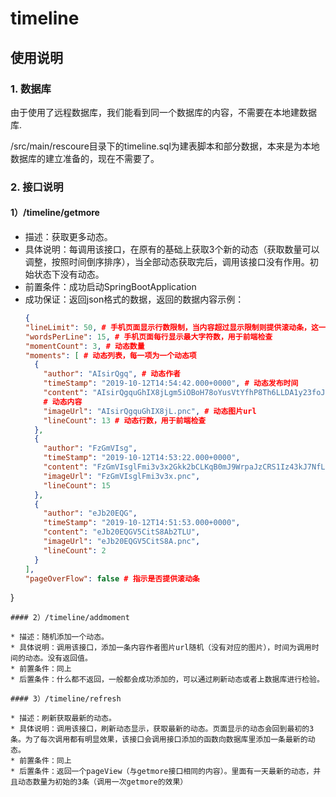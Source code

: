 # timeline

## 使用说明

### 1. 数据库

由于使用了远程数据库，我们能看到同一个数据库的内容，不需要在本地建数据库.

/src/main/rescoure目录下的timeline.sql为建表脚本和部分数据，本来是为本地数据库的建立准备的，现在不需要了。

### 2. 接口说明

#### 1）/timeline/getmore

* 描述：获取更多动态。
* 具体说明：每调用该接口，在原有的基础上获取3个新的动态（获取数量可以调整，按照时间倒序排序），当全部动态获取完后，调用该接口没有作用。初始状态下没有动态。
* 前置条件：成功启动SpringBootApplication
* 成功保证：返回json格式的数据，返回的数据内容示例：
  ```json
  {
  "lineLimit": 50, # 手机页面显示行数限制，当内容超过显示限制则提供滚动条，这一项主要用于前端检查，是否有滚动条根据pageOverFlow决定
  "wordsPerLine": 15, # 手机页面每行显示最大字符数，用于前端检查
  "momentCount": 3, # 动态数量
  "moments": [ # 动态列表，每一项为一个动态项
    {
      "author": "AIsirQgq", # 动态作者
      "timeStamp": "2019-10-12T14:54:42.000+0000", # 动态发布时间
      "content": "AIsirQgquGhIX8jLgm5iOBoH78oYusVtYfhP8Th6LLDA1y23foJBDfgHn2BoLjLHU6vbMn375Zz2ESBZKP2tZZZoff4G6kL8eNB8ayqxrUoF1CZBOEfb3tw7EkHw7RXJ5D5JwNd1Rb6C8ciaFBsNDaLPNkXPjCMcgLV1AXN6KRjJpYmhziDzZESCc",
      # 动态内容
      "imageUrl": "AIsirQgquGhIX8jL.pnc", # 动态图片url
      "lineCount": 13 # 动态行数，用于前端检查
    },
    {
      "author": "FzGmVIsg",
      "timeStamp": "2019-10-12T14:53:22.000+0000",
      "content": "FzGmVIsglFmi3v3x2Gkk2bCLKqB0mJ9WrpaJzCRS1Iz43kJ7NfL8zUiabwB5ynkYs8ZI1rZddTQ0AuKFj2OrhPjuoAsA7oDHSjyfC7z5eZreQj6ZICMA5D7QBlPUf0dAcIsNW9x8dgiKmPc4iTJfXu0prjE3mAbH8FIrVZ4FGckI19HKw41xtGLTAnxCD8kpqiMdyHm08H8pG9LJ9qLT",
      "imageUrl": "FzGmVIsglFmi3v3x.pnc",
      "lineCount": 15
    },
    {
      "author": "eJb20EQG",
      "timeStamp": "2019-10-12T14:51:53.000+0000",
      "content": "eJb20EQGV5CitS8Ab2TLU",
      "imageUrl": "eJb20EQGV5CitS8A.pnc",
      "lineCount": 2
    }
  ],
  "pageOverFlow": false # 指示是否提供滚动条
}
  ```
  #### 2）/timeline/addmoment
  
  * 描述：随机添加一个动态。
  * 具体说明：调用该接口，添加一条内容作者图片url随机（没有对应的图片），时间为调用时间的动态。没有返回值。
  * 前置条件：同上
  * 后置条件：什么都不返回，一般都会成功添加的，可以通过刷新动态或者上数据库进行检验。
  
  #### 3）/timeline/refresh
  
  * 描述：刷新获取最新的动态。
  * 具体说明：调用该接口，刷新动态显示，获取最新的动态。页面显示的动态会回到最初的3条。为了每次调用都有明显效果，该接口会调用接口添加的函数向数据库里添加一条最新的动态。
  * 前置条件：同上
  * 后置条件：返回一个pageView（与getmore接口相同的内容）。里面有一天最新的动态，并且动态数量为初始的3条（调用一次getmore的效果）
  
